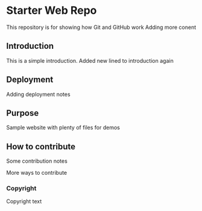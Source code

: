 # Starter Web Repo

This repository is for showing how Git and GitHub work
Adding more conent

## Introduction

This is a simple introduction. Added new lined to introduction again

## Deployment

Adding deployment notes

## Purpose

Sample website with plenty of files for demos

## How to contribute

Some contribution notes

More ways to contribute

### Copyright

Copyright text